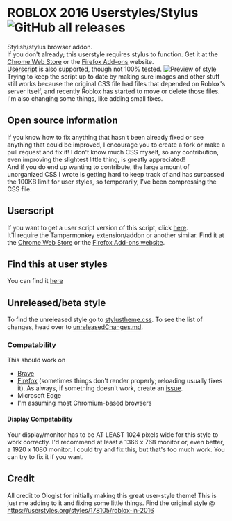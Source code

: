 # ROBLOX 2016 Userstyles/Stylus ![GitHub all releases](https://img.shields.io/github/downloads/anthony1x6000/ROBLOX2016stylus/total)
Stylish/stylus browser addon. <br> If you don't already; this userstyle requires stylus to function. Get it at the [Chrome Web Store](https://chrome.google.com/webstore/detail/stylus/clngdbkpkpeebahjckkjfobafhncgmne) or the [Firefox Add-ons](https://addons.mozilla.org/en-US/firefox/addon/styl-us/) website. <br> [Userscript](https://github.com/anthony1x6000/ROBLOX2016stylus#userscript) is also supported, though not 100% tested.
![Preview of style](https://github.com/anthony1x6000/ROBLOX2016stylus/blob/main/images/2016_stuff/preview.png?raw=true "Preview")
<br>
Trying to keep the script up to date by making sure images and other stuff still works because the original CSS file had files that depended on Roblox's server itself, and recently Roblox has started to move or delete those files.<br>
I'm also changing some things, like adding small fixes. 
<br>
## Open source information
If you know how to fix anything that hasn't been already fixed or see anything that could be improved, I encourage you to create a fork or make a pull request and fix it! I don't know much CSS myself, so any contribution, even improving the slightest little thing, is greatly appreciated!
<br>
And if you do end up wanting to contribute, the large amount of unorganized CSS I wrote is getting hard to keep track of and has surpassed the 100KB limit for user styles, so temporarily, I've been compressing the CSS file.
<br> 
## Userscript
If you want to get a user script version of this script, click [here](https://userstyles.org/styles/userjs/189624/roblox-2016-fixed-robux-icon.user.js).<br>
It'll require the Tampermonkey extension/addon or another similar. Find it at the [Chrome Web Store](https://chrome.google.com/webstore/detail/tampermonkey/dhdgffkkebhmkfjojejmpbldmpobfkfo) or the [Firefox Add-ons website](https://addons.mozilla.org/en-US/firefox/addon/tampermonkey/).
## Find this at user styles
You can find it [here](https://userstyles.org/styles/189624/roblox-2016-games-page-fix-icon-fix)<br>
## Unreleased/beta style
To find the unreleased style go to [stylustheme.css](https://github.com/anthony1x6000/ROBLOX2016stylus/blob/main/stylustheme.css).
To see the list of changes, head over to [unreleasedChanges.md](https://github.com/anthony1x6000/ROBLOX2016stylus/blob/main/unreleasedChanges.md).

### Compatability
This should work on 
- [Brave](https://brave.com/)
- [Firefox](https://firefox.com/) (sometimes things don't render properly; reloading usually fixes it). 
As always, if something doesn't work, create an [issue](https://github.com/anthony1x6000/ROBLOX2016stylus/issues).
- Microsoft Edge
- I'm assuming most Chromium-based browsers
#### Display Compatability
Your display/monitor has to be AT LEAST 1024 pixels wide for this style to work correctly. 
I'd recommend at least a 1366 x 768 monitor or, even better, a 1920 x 1080 monitor.
I could try and fix this, but that's too much work. You can try to fix it if you want.

## Credit
All credit to Ologist for initially making this great user-style theme!
This is just me adding to it and fixing some little things. 
Find the original style @ https://userstyles.org/styles/178105/roblox-in-2016